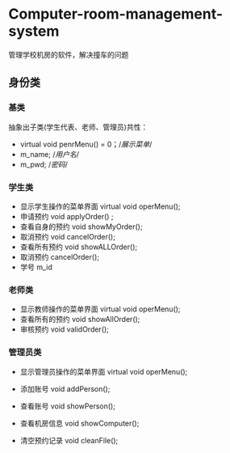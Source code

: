 # Computer-room-management-system
管理学校机房的软件，解决撞车的问题













##  身份类



### 基类

抽象出子类(学生代表、老师、管理员)共性：

* virtual void penrMenu() = 0；/*展示菜单*/
* m_name; /*用户名*/
* m_pwd; /*密码*/



### 学生类

* 显示学生操作的菜单界面 virtual void operMenu();
* 申请预约  void applyOrder() ;
*  查看自身的预约 void showMyOrder();
* 取消预约 void cancelOrder();
* 查看所有预约 void showALLOrder();
* 取消预约 cancelOrder();
* 学号 m_id

### 老师类

* 显示教师操作的菜单界面 virtual void operMenu();
* 查看所有的预约 void showAllOrder();
* 审核预约 void validOrder();



### 管理员类

* 显示管理员操作的菜单界面 virtual void operMenu();

* 添加账号 void addPerson();

* 查看账号 void showPerson();

* 查看机房信息 void showComputer();

* 清空预约记录 void cleanFile();

  
